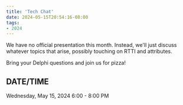 ```yaml
---
title: 'Tech Chat'
date: 2024-05-15T20:54:16-08:00
tags: 
- 2024
---
```


We have no official presentation this month. Instead, we'll just discuss whatever topics that arise, possibly touching on RTTI and attributes.

<!--more-->

Bring your Delphi questions and join us for pizza!


## DATE/TIME ##

Wednesday, May 15, 2024
6:00 - 8:00 PM
